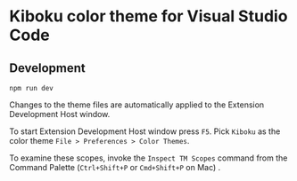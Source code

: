 # Kiboku color theme for Visual Studio Code

## Development

```
npm run dev
```

Changes to the theme files are automatically applied to the Extension Development Host window.

To start Extension Development Host window press `F5`. Pick `Kiboku` as the color theme `File > Preferences > Color Themes`.

To examine these scopes, invoke the `Inspect TM Scopes` command from the Command Palette (`Ctrl+Shift+P` or `Cmd+Shift+P` on Mac) .
